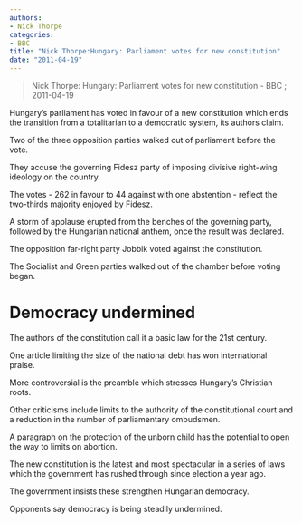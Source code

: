 ```yaml
---
authors: 
- Nick Thorpe
categories: 
- BBC
title: "Nick Thorpe:Hungary: Parliament votes for new constitution"
date: "2011-04-19"
---
```

> Nick Thorpe: Hungary: Parliament votes for new constitution - BBC ; 2011-04-19

Hungary’s parliament has voted in favour of a new constitution which ends the transition from a totalitarian to a democratic system, its authors claim.

Two of the three opposition parties walked out of parliament before the vote.

They accuse the governing Fidesz party of imposing divisive right-wing ideology on the country.

The votes - 262 in favour to 44 against with one abstention - reflect the two-thirds majority enjoyed by Fidesz.

A storm of applause erupted from the benches of the governing party, followed by the Hungarian national anthem, once the result was declared.

The opposition far-right party Jobbik voted against the constitution.

The Socialist and Green parties walked out of the chamber before voting began.

Democracy undermined
====================

The authors of the constitution call it a basic law for the 21st century.

One article limiting the size of the national debt has won international praise.

More controversial is the preamble which stresses Hungary’s Christian roots.

Other criticisms include limits to the authority of the constitutional court and a reduction in the number of parliamentary ombudsmen.

A paragraph on the protection of the unborn child has the potential to open the way to limits on abortion.

The new constitution is the latest and most spectacular in a series of laws which the government has rushed through since election a year ago.

The government insists these strengthen Hungarian democracy.

Opponents say democracy is being steadily undermined.
